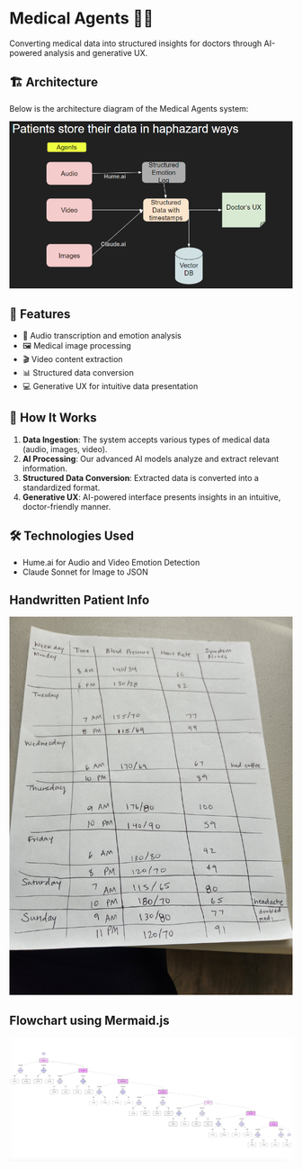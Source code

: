 # Medical Agents 🏥🤖

Converting medical data into structured insights for doctors through AI-powered analysis and generative UX.

## 🏗️ Architecture

Below is the architecture diagram of the Medical Agents system:

![Medical Agents Architecture](medical-agents.png)

## 🌟 Features

- 🎤 Audio transcription and emotion analysis
- 🖼️ Medical image processing
- 🎬 Video content extraction
- 📊 Structured data conversion
- 💻 Generative UX for intuitive data presentation



## 🧠 How It Works

1. **Data Ingestion**: The system accepts various types of medical data (audio, images, video).
2. **AI Processing**: Our advanced AI models analyze and extract relevant information.
3. **Structured Data Conversion**: Extracted data is converted into a standardized format.
4. **Generative UX**: AI-powered interface presents insights in an intuitive, doctor-friendly manner.

## 🛠️ Technologies Used

- Hume.ai for Audio and Video Emotion Detection
- Claude Sonnet for Image to JSON

## Handwritten Patient Info
![Patient Written Data](chart.jpeg)  

## Flowchart using Mermaid.js
![Flowchart using Mermaid.js from handwritten image](med_flowchart.png)
